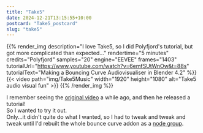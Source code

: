 ```yaml
---
title: "Take5"
date: 2024-12-21T13:15:55+10:00
postcard: "Take5_postcard"
slug: "take5"
---
```


{{% render_img
  description="I love Take5, so I did Polyfjord's tutorial, but got more complicated than expected..."
  rendertime="5 minutes"
  credits="Polyfjord"
  samples="20"
  engine="EEVEE"
  frames="1403"
  tutorialUrl="https://www.youtube.com/watch?v=6emfSUtWnOw&t=88s"
  tutorialText="Making a Bouncing Curve Audiovisualiser in Blender 4.2" 
%}}
{{< video path="img/Take5Music" width="1920" height="1080" alt="Take5 audio visual fun" >}}
{{% /render_img %}}

I remember seeing the [original video](https://youtu.be/It9DOTaFA7Q) a while ago, and then he released a tutorial!  
So I wanted to try it out.  
Only...it didn't quite do what I wanted, so I had to tweak and tweak and tweak until I'd rebuilt the whole bounce curve addon as a [node group](./Bounce%20Curve%20Nodegroup.7z).  